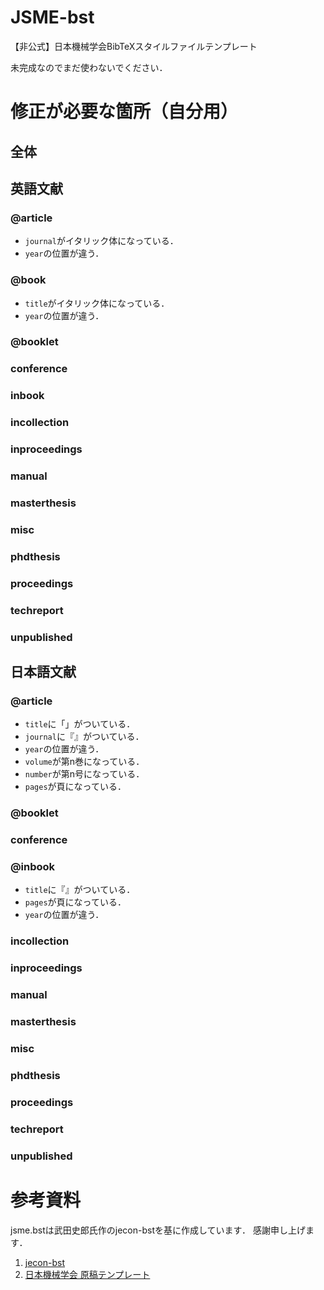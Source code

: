 # JSME-bst
【非公式】日本機械学会BibTeXスタイルファイルテンプレート

未完成なのでまだ使わないでください．

# 修正が必要な箇所（自分用）
## 全体

## 英語文献
### @article
* `journal`がイタリック体になっている．
* `year`の位置が違う．

### @book
* `title`がイタリック体になっている．
* `year`の位置が違う．

### @booklet

### conference

### inbook

### incollection

### inproceedings

### manual

### masterthesis

### misc

### phdthesis

### proceedings

### techreport

### unpublished


## 日本語文献
### @article
* `title`に「」がついている．
* `journal`に『』がついている．
* `year`の位置が違う．
* `volume`が第n巻になっている．
* `number`が第n号になっている．
* `pages`が頁になっている．

### @booklet

### conference

### @inbook
* `title`に『』がついている．
* `pages`が頁になっている．
* `year`の位置が違う．

### incollection

### inproceedings

### manual

### masterthesis

### misc

### phdthesis

### proceedings

### techreport

### unpublished


# 参考資料
jsme.bstは武田史郎氏作のjecon-bstを基に作成しています．
感謝申し上げます．

1. [jecon-bst](https://github.com/ShiroTakeda/jecon-bst)
1. [日本機械学会 原稿テンプレート](https://www.jsme.or.jp/publish/transact/for-authors.html)
